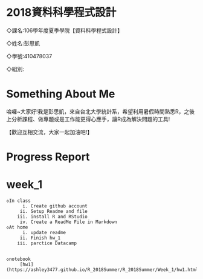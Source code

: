 # 2018資料科學程式設計

◇課名:106學年度夏季學院【資料科學程式設計】

◇姓名:彭思凱

◇學號:410478037

◇組別:

# Something About Me
哈囉~大家好!我是彭思凱，來自台北大學統計系，希望利用暑假時間熟悉R，之後上分析課程、做專題或是工作能更得心應手，讓R成為解決問題的工具!

【歡迎互相交流，大家一起加油吧!】

# Progress Report

# week_1

	◇In class
		  i. Create github account
		 ii. Setup Readme and file
		iii. install R and RStudio
		 iv. Create a ReadMe File in Markdown 
	◇At home
		  i. update readme
		 ii. Finish hw_1
		iii. parctice Datacamp


	◇notebook
		 [hw1](https://ashley3477.github.io/R_2018Summer/R_2018Summer/Week_1/hw1.html)